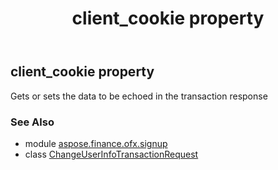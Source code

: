 ﻿---
title: client_cookie property
second_title: Aspose.Finance for Python via .NET API References
description: 
type: docs
weight: 40
url: /python-net/aspose.finance.ofx.signup/changeuserinfotransactionrequest/client_cookie/
is_root: false
---

## client_cookie property


Gets or sets the data to be echoed in the transaction response

### See Also
* module [aspose.finance.ofx.signup](../../)
* class [ChangeUserInfoTransactionRequest](/finance/python-net/aspose.finance.ofx.signup/changeuserinfotransactionrequest)
